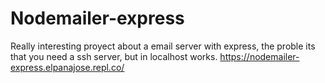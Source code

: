 # Nodemailer-express
Really interesting proyect about a email server with express, the proble its that you need a ssh server, but in localhost works.
https://nodemailer-express.elpanajose.repl.co/
